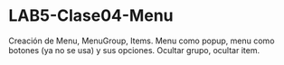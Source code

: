 # LAB5-Clase04-Menu

Creación de Menu, MenuGroup, Items. Menu como popup, menu como botones (ya no se usa) y sus opciones. Ocultar grupo, ocultar item.
